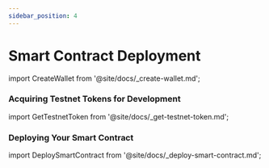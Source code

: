 ```yaml
---
sidebar_position: 4
---
```


# Smart Contract Deployment

import CreateWallet from '@site/docs/\_create-wallet.md';

<CreateWallet/>

### Acquiring Testnet Tokens for Development

import GetTestnetToken from '@site/docs/\_get-testnet-token.md';

<GetTestnetToken/>

### Deploying Your Smart Contract

import DeploySmartContract from '@site/docs/\_deploy-smart-contract.md';

<DeploySmartContract/>
